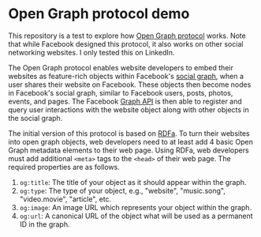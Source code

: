 # Open Graph protocol demo

This repository is a test to explore how [Open Graph protocol](https://ogp.me/) works. Note that while Facebook designed this protocol, it also works on other social networking websites. I only tested this on LinkedIn.

The Open Graph protocol enables website developers to embed their websites as feature-rich objects within Facebook's [social graph](https://en.wikipedia.org/wiki/Social_graph), when a user shares their website on Facebook. These objects then become nodes in Facebook's social graph, similar to Facebook users, posts, photos, events, and pages. The Facebook [Graph API](https://developers.facebook.com/docs/graph-api/) is then able to register and query user interactions with the website object along with other objects in the social graph.

The initial version of this protocol is based on [RDFa](https://en.wikipedia.org/wiki/RDFa). To turn their websites into open graph objects, web developers need to at least add 4 basic Open Graph metadata elements to their web page. Using RDFa, web developers must add additional `<meta>` tags to the `<head>` of their web page. The required properties are as follows.
1. `og:title`: The title of your object as it should appear within the graph.
2. `og:type`: The type of your object, e.g., "website", "music.song", "video.movie", "article", etc.
3. `og:image`: An image URL which represents your object within the graph.
4. `og:url`: A canonical URL of the object what will be used as a permanent ID in the graph. 
